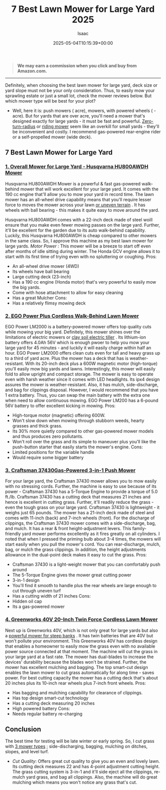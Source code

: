 ﻿---
author: Isaac
layout: post
title: 7 Best Lawn Mower for Large Yard 2025
date: '2025-05-04T10:15:39+00:00'
categories:
- Mowers
- Product Reviews
tags: []
slug: /best-lawn-mower-for-large-yard/
lastmod: 2025-05-07T12:21:24+03:00
---
> **We may earn a commission when you click and buy from Amazon.com.**
>

---
Definitely, when choosing the best lawn mower for large yard, deck size or yard slope must not be your only consideration.
Thus, to easily mow your sprawling estate or just a small lot, check the mower reviews below. But which mower type will be best for your plot?
- Well, here it is: push mowers (  acre), mowers, with powered wheels (  -  acre). But for yards that are over  acre, you'll need a mower that's designed exactly for large yards - it must be fast and powerful.
[Zero-turn-radius](https://pestpolicy.com/best-zero-turn-mower-for-rough-terrain/)
or
[riding mower](https://pestpolicy.com/best-riding-lawn-mower-for-tall-grass/)
seem like an overkill for small yards - they'll be inconvenient and costly. I recommend gas-powered rear-engine rider or a self-propelled mower (wide deck).
## 7 Best Lawn Mower for Large Yard
### [1. Overall Mower for Large Yard - Husqvarna HU800AWDH Mower](https://www.amazon.com/dp/B00S6Z2GWQ/?tag=p-policy-20)
Husqvarna HU800AWDH Mower is a powerful & fast gas-powered walk-behind mower that will work excellent for your large yard. It comes with the 190 cc engine that'll allow you to mow your yard in record time.
The lawn mower has an all-wheel drive capability means that you'll require lesser force to moves the mower across your lawn
[or uneven terrain](https://pestpolicy.com/best-riding-lawn-mower-for-uneven-terrain/)
. It has wheels with ball bearing - this makes it quite easy to move around the yard.

Husqvarna HU800AWDH comes with a 22-inch deck made of steel woill ensure that you make even fewer mowing passes on the large yard. Further, it'll be excellent for the garden due to its auto walk-behind capability.
Luckily, this Husqvarna HU800AWDH is cheap compared to other mowers in the same class. So, I approve this machine as my best lawn mower for large yards.
*Motor Power*
: This mower will be a breeze to start off even after months of idle sitting during winter. The Honda GCV engine allows it to start with its first time of trying even with no spluttering or coughing.
Pros:
- An all-wheel drive mower (4WD)
- Its wheels have ball bearing
- Large cutting deck (23-inch)
- Has a 190 cc engine (Honda motor) that's very powerful to easily mow the big yards.
- Come with hose attachment to allow for easy cleaning
- Has a great Mulcher
Cons:
- Has a relatively flimsy mowing deck
### [2. EGO Power Plus Cordless Walk-Behind Lawn Mower](https://www.amazon.com/dp/B00S6Z2GWQ/?tag=p-policy-20)
EGO Power LM2000 is a battery-powered mower offers top quality cuts while mowing your big yard. Definitely, this mower shines over the limitations of electric mowers or
[clay soil electric tiller](https://pestpolicy.com/best-electric-tiller-for-clay-soil/)
.
Its lithium-ion battery offers 4.0Ah 56V which is enough pwoer to help you mow your large yard for 45 minutes - and luckily it will easily charge within half an hour.
EGO Power LM2000 offers clean cuts even for tall and heavy grass up to a third of yard acre. Plus the mower has a deck that has is weather-resistant.
With its 20-inch deck plus a 600W magnetic motor (high-torque) you'll easily mow big yards and lawns. Interestingly, this mower will easily fold to allow upright and compact storage.
The mower is easy to operate even with harsh weather since it comes with LED headlights. Its ipx4 design assures the mower is weather-resistant. Also, it has mulch, side-discharge, and bag for clippings disposal.
However, I would recommend that you have 1 extra battery. Thus, you can swap the main battery with the extra one when need to allow continuous mowing. EGO Power LM200 has a 6-pound 56V battery to offer excellent kicking in mowing.
Pros:
- High-torque motor (magnetic) offering 600W.
- Won't slow down when mowing through stubborn weeds, hearty grasses and thick grass.
- Its 30% more quietly compared to other gas-powered mower models and thus produces zero pollutants.
- Won't roll over the grass and its simple to maneuver plus you'll like the push-button starter that easily starts the mower's engine.
Cons:
- Limited positions for the variable handle
- Would require some bigger battery
### [3. Craftsman 37430Gas-Powered 3-in-1 Push Mower](https://www.amazon.com/dp/B00S6Z2GWQ/?tag=p-policy-20)
For your large yard, the Craftsman 37430 mower allows you to mow easily with no stressing cords. Further, the machine is easy to use because of its power - Craftsman 37430 has a 5-Torque Engine to provide a torque of 5.0 ft./lb.
Craftsman 37430 has a cutting deck that measures 21 inches and hence is excellent in cutting grass. Further, it'll readily reduce the grass - even the tough grass on your large yard.
Craftsman 37430 is lightweight - it weighs just 65 pounds. The mower has a 21-inch deck made of steel and comes with 11-inch (back) and 7-inch wheels (front).
For the discharge of clippings, the Craftsman 37430 mower comes with a side-discharge, bag, and mulch. It has a rear & front height-adjustment levers.
This family-friendly yard mower performs excellently as it fires greatly on all cylinders. I noted that when I pressed the priming bulb about 3-4 times, the mowers will start easily when you pull the mower's cord.
You can rear-discharge, mulch, bag, or mulch the grass clippings. In addition, the height adjustments allowance in the dual-point deck makes it easy to cut the grass.
Pros:
- Craftsman 37430 is a light-weight mower that you can comfortably push around
- The 5-Torque Engine gives the mower great cutting power
- 3-in-1 design
- You'll find it smooth to handle plus the rear wheels are large enough to cut through uneven turf
- Has a cutting width of 21 inches
Cons:
- Hidden oil cap
- Its a gas-powered mower
### [4. Greenworks 40V 20-Inch Twin Force Cordless Lawn Mower](https://www.amazon.com/dp/B00GX9WNP2/?tag=p-policy-20)
Next up is Greenworks 40V, which is not only great for large yards but also a
[powerful mower for steep banks](https://pestpolicy.com/best-lawn-mower-for-steep-banks/)
. It has twin batteries that are 40V but won't pollute your environment.
This Greenworks 40V has cordless design that enables a homeowner to easily mow the grass even with no available power source connected at that moment. The machine will cut the grass in your large yard at a fast rate.
The mower has dual-blades to increase the devices' durability because the blades won't be strained. Further, the mower has excellent mulching and bagging.
The top smart-cut design enables the lawn mower to cut grass automatically for along time - saves power. For best cutting capacity the mower has a cutting deck that's about 20 inches plus its 10-inch rear wheels plus 7-inch front wheels.
Pros:
- Has bagging and mulching capability for clearance of clippings.
- Has top design smart-cut technology
- Has a cutting deck measuring 20 inches
- High powered battery
Cons:
- Needs regular battery re-charging
## Conclusion
The best time for testing will be late winter or early spring. So, I cut grass with
[3 mower types](https://pestpolicy.com/best-walk-behind-mower-for-hills/)
; side-discharging, bagging, mulching on ditches, slopes, and level turf.
- *Cut Quality*: Offers great cut quality to give you an even and lovely lawn. Its cutting deck measures 22 and has 4-point adjustment cutting height.
The grass cutting system is 3-in-1 and it'll side eject all the clippings, re-mulch yard grass, and bag all clippings. Also, the machine will do great mulching which means you won't notice any grass that's cut.
